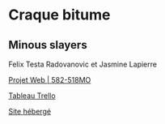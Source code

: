 # Craque bitume
## Minous slayers
 Felix Testa Radovanovic et Jasmine Lapierre

 
[Projet Web | 582-518MO](https://tim-montmorency.com/timdoc/582-518MO/projet/)


 [Tableau Trello](https://trello.com/b/zl7X3IQ8/craque-bitume-les-minous-slayers)


[Site hébergé](http://les-minous-slayers.tim-momo.com/)
